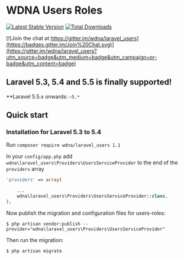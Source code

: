 WDNA Users Roles
========

[![Latest Stable Version](https://poser.pugx.org/wdna/laravel_users/v/stable)](https://packagist.org/packages/wdna/laravel_users) [![Total Downloads](https://poser.pugx.org/wdna/users/downloads)](https://packagist.org/packages/wdna/users-roles)

[![Join the chat at https://gitter.im/wdna/laravel_users](https://badges.gitter.im/Join%20Chat.svg)](https://gitter.im/wdna/laravel_users?utm_source=badge&utm_medium=badge&utm_campaign=pr-badge&utm_content=badge)


## Laravel 5.3, 5.4 and 5.5 is finally supported!

**Laravel 5.5.x onwards: `~5.*`


## Quick start

### Installation for Laravel 5.3 to 5.4

Run `composer require wdna/laravel_users 1.1`

In your `config/app.php` add `wdna\laravel_users\Providers\UsersServiceProvider` to the end of the `providers` array

```php
'providers' => array(

    ...
    wdna\laravel_users\Providers\UsersServiceProvider::class,
),
```

Now publish the migration and configuration files for users-roles:

    $ php artisan vendor:publish --provider="wdna\laravel_users\Providers\UsersServiceProvider"

Then run the migration:

    $ php artisan migrate

